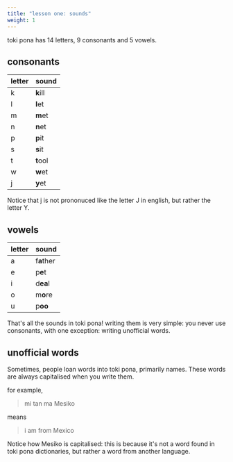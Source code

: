 ```yaml
---
title: "lesson one: sounds"
weight: 1
---
```


toki pona has 14 letters, 9 consonants and 5 vowels.

## consonants

| letter | sound |
| ------ | ----- |
| k | **k**ill |
| l | **l**et |
| m | **m**et |
| n | **n**et |
| p | **p**it |
| s | **s**it |
| t | **t**ool |
| w | **w**et |
| j | **y**et |

Notice that j is not prononuced like the letter J in english, but rather the letter Y.

## vowels

| letter | sound |
| ------ | ----- |
| a | f**a**ther |
| e | p**e**t |
| i | d**ea**l |
| o | m**o**re |
| u | p**oo** |

That's all the sounds in toki pona! writing them is very simple: you never use consonants,
with one exception: writing unofficial words.

## unofficial words

Sometimes, people loan words into toki pona, primarily names. These words are always
capitalised when you write them.

for example,

> mi tan ma Mesiko

means

> i am from Mexico

Notice how Mesiko is capitalised: this is because it's not a word found in toki pona
dictionaries, but rather a word from another language.
